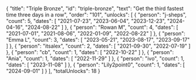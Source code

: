 {
  "title": "Triple Bronze",
  "id": "triple-bronze",
  "text": "Get the third fastest time three days in a row",
  "order": "101",
  "unlocks": [
    {
      "person": "j-sheps",
      "count": 5,
      "dates": [
        "2021-07-23",
        "2023-06-04",
        "2023-12-23",
        "2024-04-16",
        "2024-08-22"
      ]
    },
    {
      "person": "Rowan M",
      "count": 4,
      "dates": [
        "2021-07-01",
        "2021-08-06",
        "2022-01-09",
        "2022-08-22"
      ]
    },
    {
      "person": "Emma L",
      "count": 3,
      "dates": [
        "2023-05-21",
        "2023-08-17",
        "2023-09-17"
      ]
    },
    {
      "person": "itsalex",
      "count": 2,
      "dates": [
        "2021-09-30",
        "2022-07-19"
      ]
    },
    {
      "person": "cb",
      "count": 1,
      "dates": [
        "2022-10-22"
      ]
    },
    {
      "person": "Ania",
      "count": 1,
      "dates": [
        "2022-11-29"
      ]
    },
    {
      "person": "ivo",
      "count": 1,
      "dates": [
        "2023-11-08"
      ]
    },
    {
      "person": "Lily2point0",
      "count": 1,
      "dates": [
        "2024-09-01"
      ]
    }
  ],
  "totalUnlocks": 18
}
